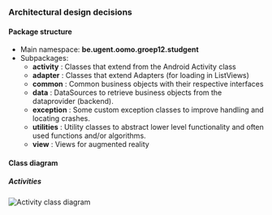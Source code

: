 ### Architectural design decisions

#### Package structure

* Main namespace: **be.ugent.oomo.groep12.studgent**
* Subpackages:
    * **activity** : Classes that extend from the Android Activity class
    * **adapter** : Classes that extend Adapters (for loading in ListViews)
    * **common** : Common business objects with their respective interfaces
    * **data** : DataSources to retrieve business objects from the dataprovider (backend).
    * **exception** : Some custom exception classes to improve handling and locating crashes.
    * **utilities** : Utility classes to abstract lower level functionality and often used functions and/or algorithms.
    * **view** : Views for augmented reality

#### Class diagram

##### Activities

![Activity class diagram](http://f.cl.ly/items/2Q380K0h1H2y2x08221S/thumb_ab23993ae22b3d2ef62ce752462a86f0.png)
